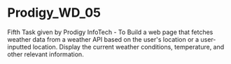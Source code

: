 # Prodigy_WD_05
Fifth Task given by Prodigy InfoTech - To Build a web page that fetches weather data from a weather API based on the user's location or a user-inputted location. Display the current weather conditions, temperature, and other relevant information.
